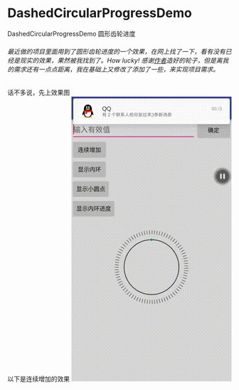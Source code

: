 # DashedCircularProgressDemo
DashedCircularProgressDemo 圆形齿轮进度

###### 最近做的项目里面用到了圆形齿轮进度的一个效果，在网上找了一下，看有没有已经是现实的效果，果然被我找到了。How lucky! 感谢[作者](https://github.com/Daemon1993/healthycricleviewdemo)造好的轮子，但是离我的需求还有一点点距离，我在基础上又修改了添加了一些，来实现项目需求。

话不多说，先上效果图</br>
以下是连续增加的效果
![image](https://github.com/zhaixiaoou/DashedCircularProgressDemo/blob/master/dashedcircularprogress.gif)
